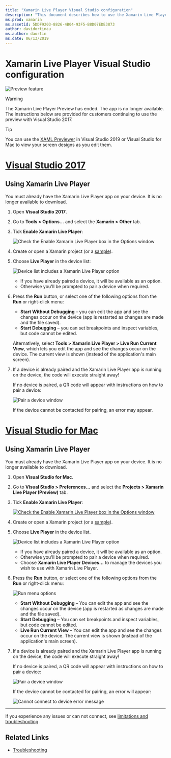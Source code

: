 ```yaml
---
title: "Xamarin Live Player Visual Studio configuration"
description: "This document describes how to use the Xamarin Live Player to make live edits to a running application."
ms.prod: xamarin
ms.assetid: 5DDF9203-8826-4B04-93F5-B8D07EDE3873
author: davidortinau
ms.author: daortin
ms.date: 06/13/2019
---
```


# Xamarin Live Player Visual Studio configuration

![Preview feature](~/media/shared/preview.png)

> [!WARNING]
> The Xamarin Live Player Preview has ended. The app is no longer available. The instructions below are provided for customers continuing to use the preview with Visual Studio 2017.

> [!TIP]
> You can use the [XAML Previewer](~/xamarin-forms/xaml/xaml-previewer/index.md) in Visual Studio 2019 or
> Visual Studio for Mac to view your screen designs as you edit them.

# [Visual Studio 2017](#tab/windows)

## Using Xamarin Live Player

You must already have the Xamarin Live Player app on your device. It is no longer available to download.

1. Open **Visual Studio 2017**.
2. Go to **Tools > Options...** and select the **Xamarin > Other** tab.
3. Tick **Enable Xamarin Live Player**:

    ![Check the Enable Xamarin Live Player box in the Options window](install-images/vs2017-options.png)

4. Create or open a Xamarin project (or a [sample](~/tools/live-player/samples.md)).
5. Choose **Live Player** in the device list:

    ![Device list includes a Xamarin Live Player option](install-images/devices-empty-windows.png)

    - If you have already paired a device, it will be available as an option.
    - Otherwise you'll be prompted to pair a device when required.

6. Press the **Run** button, or select one of the following options from the **Run** or right-click menu:

    - **Start Without Debugging** – you can edit the app and see the changes occur on the device (app is restarted as changes are made and the file saved).
    - **Start Debugging** – you can set breakpoints and inspect variables, but code cannot be edited.

    Alternatively, select **Tools > Xamarin Live Player > Live Run Current View**, which lets you edit the app and see the changes occur on the device. The current view is shown (instead of the application's main screen).

7. If a device is already paired and the Xamarin Live Player app is running on the device,
    the code will execute straight away!

    If no device is paired, a QR code will appear with instructions on how to pair a device:

    ![Pair a device window](install-images/manage-empty-windows.png)

    If the device cannot be contacted for pairing, an error may appear.

# [Visual Studio for Mac](#tab/macos)

## Using Xamarin Live Player

You must already have the Xamarin Live Player app on your device. It is no longer available to download.

1. Open **Visual Studio for Mac**.
2. Go to **Visual Studio > Preferences...** and select the **Projects > Xamarin Live Player (Preview)** tab.
3. Tick **Enable Xamarin Live Player**:

    [![Check the Enable Xamarin Live Player box in the Options window](install-images/vsmac-options-sml.png)](install-images/vsmac-options.png#lightbox)

4. Create or open a Xamarin project (or a [sample](~/tools/live-player/samples.md)).
5. Choose **Live Player** in the device list.

    ![Device list includes a Xamarin Live Player option](install-images/devices.png)

    - If you have already paired a device, it will be available as an option.
    - Otherwise you'll be prompted to pair a device when required.
    - Choose **Xamarin Live Player Devices...** to manage the devices you wish to use with Xamarin Live Player.

6. Press the **Run** button, or select one of the following options from the **Run** or right-click menu:

    ![Run menu options](install-images/run-menu.png)

    - **Start Without Debugging** – You can edit the app and see the changes occur on the device (app is restarted as changes are made and the file saved).
    - **Start Debugging** – You can set breakpoints and inspect variables, but code cannot be edited.
    - **Live Run Current View** – You can edit the app and see the changes occur on the device. The current view is shown (instead of the application's main screen).

7. If a device is already paired and the Xamarin Live Player app is running on the device, the code will execute straight away!

    If no device is paired, a QR code will appear with instructions on how to pair a device:

    ![Pair a device window](install-images/manage-empty.png)

    If the device cannot be contacted for pairing, an error will appear:

    ![Cannot connect to device error message](install-images/error-cannot-connect.png)

-----

If you experience any issues or can not connect, see [limitations and troubleshooting](~/tools/live-player/troubleshooting.md).

## Related Links

- [Troubleshooting](~/tools/live-player/troubleshooting.md)
